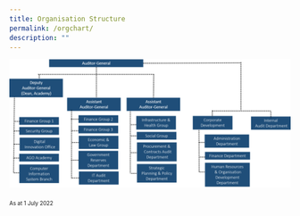 ```yaml
---
title: Organisation Structure
permalink: /orgchart/
description: ""
---
```

![](/images/OrgChart1Jul2022.png)

<small><small>As at 1 July 2022<small><small>